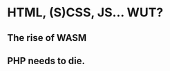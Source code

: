 # HTML, (S)CSS, JS... WUT?

<script>    document.getElementById("webMenu").open = true;</script>



## The rise of WASM



## PHP needs to die.